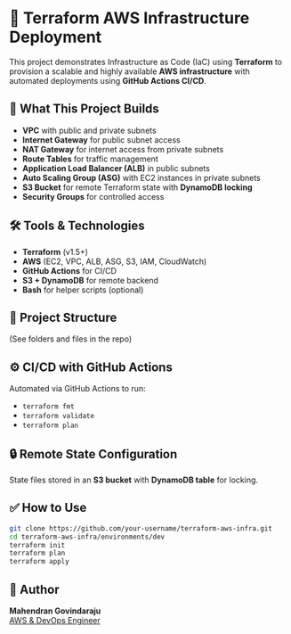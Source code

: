 # 🚀 Terraform AWS Infrastructure Deployment

This project demonstrates Infrastructure as Code (IaC) using **Terraform** to provision a scalable and highly available **AWS infrastructure** with automated deployments using **GitHub Actions CI/CD**.

## 🔧 What This Project Builds

- **VPC** with public and private subnets
- **Internet Gateway** for public subnet access
- **NAT Gateway** for internet access from private subnets
- **Route Tables** for traffic management
- **Application Load Balancer (ALB)** in public subnets
- **Auto Scaling Group (ASG)** with EC2 instances in private subnets
- **S3 Bucket** for remote Terraform state with **DynamoDB locking**
- **Security Groups** for controlled access

## 🛠️ Tools & Technologies

- **Terraform** (v1.5+)
- **AWS** (EC2, VPC, ALB, ASG, S3, IAM, CloudWatch)
- **GitHub Actions** for CI/CD
- **S3 + DynamoDB** for remote backend
- **Bash** for helper scripts (optional)

## 🧩 Project Structure

(See folders and files in the repo)

## ⚙️ CI/CD with GitHub Actions

Automated via GitHub Actions to run:
- `terraform fmt`
- `terraform validate`
- `terraform plan`

## 🔒 Remote State Configuration

State files stored in an **S3 bucket** with **DynamoDB table** for locking.

## ✅ How to Use

```bash
git clone https://github.com/your-username/terraform-aws-infra.git
cd terraform-aws-infra/environments/dev
terraform init
terraform plan
terraform apply
```

## 👤 Author

**Mahendran Govindaraju**  
[AWS & DevOps Engineer](mailto:gmahendran606@gmail.com)
